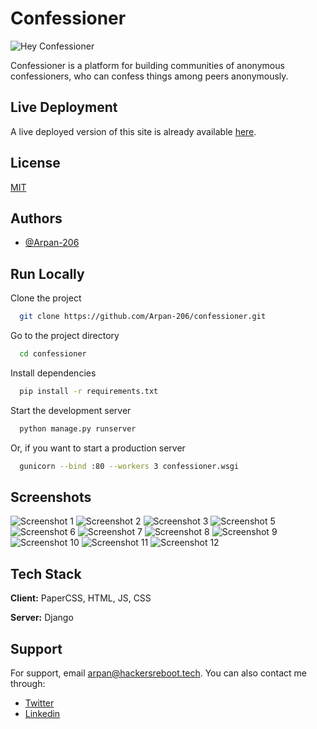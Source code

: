 
# Confessioner

![Hey Confessioner](https://cdn.hashnode.com/res/hashnode/image/upload/v1656647311855/bxM5Zz35h.png?w=1600&h=840&fit=crop&crop=entropy&auto=compress)

Confessioner is a platform for building communities of anonymous confessioners, who can confess things among peers anonymously.

## Live Deployment

A live deployed version of this site is already available [here](https://confessioner.hackersreboot.tech/).


## License

[MIT](https://choosealicense.com/licenses/mit/)


## Authors

- [@Arpan-206](https://www.github.com/Arpan-206)


## Run Locally

Clone the project

```bash
  git clone https://github.com/Arpan-206/confessioner.git
```

Go to the project directory

```bash
  cd confessioner
```

Install dependencies

```bash
  pip install -r requirements.txt
```

Start the development server

```bash
  python manage.py runserver
```

Or, if you want to start a production server

```bash
  gunicorn --bind :80 --workers 3 confessioner.wsgi
```

## Screenshots

![Screenshot 1](https://i.postimg.cc/N04Gvbt5/Screenshot-2022-07-01-at-8-40-15-AM.png)
![Screenshot 2](https://i.postimg.cc/DzFfNHt9/Screenshot-2022-07-01-at-8-40-33-AM.png)
![Screenshot 3](https://i.postimg.cc/3x2JnYbj/Screenshot-2022-07-01-at-8-40-52-AM.png)
![Screenshot 5](https://i.postimg.cc/hj2GTsZH/Screenshot-2022-07-01-at-8-45-00-AM.png)
![Screenshot 6](https://i.postimg.cc/90SFNMhb/Screenshot-2022-07-01-at-8-45-20-AM.png)
![Screenshot 7](https://i.postimg.cc/Wpf349kZ/Screenshot-2022-07-01-at-8-47-17-AM.png)
![Screenshot 8](https://i.postimg.cc/9F6Qdr1F/Screenshot-2022-07-01-at-8-47-37-AM.png)
![Screenshot 9](https://i.postimg.cc/26k61MGQ/Screenshot-2022-07-01-at-8-47-47-AM.png)
![Screenshot 10](https://i.postimg.cc/zfSvX8CD/Screenshot-2022-07-01-at-8-48-29-AM.png)
![Screenshot 11](https://i.postimg.cc/j2CSXfGC/Screenshot-2022-07-01-at-8-48-44-AM.png)
![Screenshot 12](https://i.postimg.cc/xThc6sjQ/Screenshot-2022-07-01-at-8-49-09-AM.png)


## Tech Stack

**Client:** PaperCSS, HTML, JS, CSS

**Server:** Django


## Support

For support, email [arpan@hackersreboot.tech](mailto:arpan@hackersreboot.tech).
You can also contact me through:
- [Twitter](https://twitter.com/ArpanHrbt)
- [Linkedin](https://www.linkedin.com/in/arpan-pandey/)

